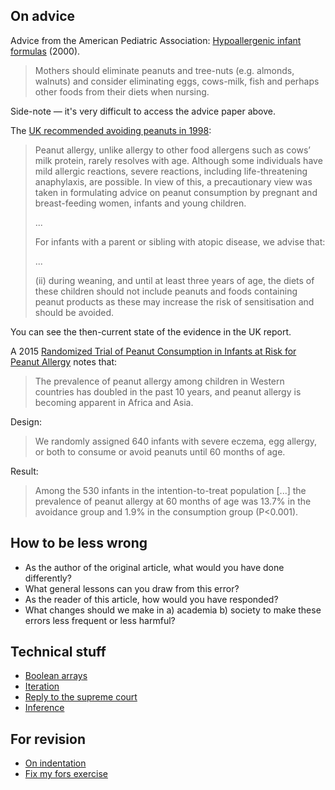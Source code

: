 ## On advice

Advice from the American Pediatric Association: [Hypoallergenic infant
formulas](https://pubmed.ncbi.nlm.nih.gov/10920165) (2000).

> Mothers should eliminate peanuts and tree-nuts (e.g. almonds, walnuts) and
consider eliminating eggs, cows-milk, fish and perhaps other foods from their
diets when nursing.

Side-note — it's very difficult to access the advice paper above.

The [UK recommended avoiding peanuts in 1998](https://webarchive.nationalarchives.gov.uk/ukgwa/20120209132957/http://cot.food.gov.uk/pdfs/cotpeanutall.pdf):

> Peanut allergy, unlike allergy to other food allergens such as cows’ milk
protein, rarely resolves with age. Although some individuals have mild allergic
reactions, severe reactions, including life-threatening anaphylaxis, are
possible. In view of this, a precautionary view was taken in formulating advice
on peanut consumption by pregnant and breast-feeding women, infants and young
children.
>
> ...
>
> For infants with a parent or sibling with atopic disease, we advise that:
>
> ...
>
> (ii) during weaning, and until at least three years of age, the diets of
these children should not include peanuts and foods containing peanut
products as these may increase the risk of sensitisation and should be
avoided.

You can see the then-current state of the evidence in the UK report.

A 2015 [Randomized Trial of Peanut Consumption in Infants at Risk for Peanut
Allergy](https://www.nejm.org/doi/full/10.1056/NEJMoa1414850) notes that:

> The prevalence of peanut allergy among children in Western countries has
doubled in the past 10 years, and peanut allergy is becoming apparent in
Africa and Asia.

Design:

> We randomly assigned 640 infants with severe eczema, egg allergy, or both to
consume or avoid peanuts until 60 months of age.

Result:

> Among the 530 infants in the intention-to-treat population [...] the
prevalence of peanut allergy at 60 months of age was 13.7% in the avoidance
group and 1.9% in the consumption group (P<0.001).

## How to be less wrong

* As the author of the original article, what would you have done differently?
* What general lessons can you draw from this error?
* As the reader of this article, how would you have responded?
* What changes should we make in a) academia b) society to make these errors
  less frequent or less harmful?

## Technical stuff

* [Boolean arrays](https://lisds.github.io/textbook/arrays/boolean_arrays.html)
* [Iteration](https://lisds.github.io/textbook/iteration/iteration.html)
* [Reply to the supreme
  court](https://lisds.github.io/textbook/iteration/reply_supreme.html)
* [Inference](https://lisds.github.io/textbook/iteration/inference.html)

## For revision

* [On indentation](https://lisds.github.io/textbook/iteration/indentation.html)
* [Fix my fors
  exercise](https://ds.lis.2i2c.cloud/hub/user-redirect/git-pull?repo=https%3A//github.com/lisds/fix_my_fors&subPath=fix_my_fors.ipynb)
